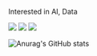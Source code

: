 Interested in AI, Data



<img src="https://img.shields.io/badge/Python-3776AB?style=flat-square&logo=Python&logoColor=white"/></a>
<img src="https://img.shields.io/badge/Tensorflow-FF6F00?style=flat-square&logo=Tensorflow&logoColor=white"/>
<img src="https://img.shields.io/badge/MySQL-4479A1?style=flat-square&logo=MySQLw&logoColor=white"/>

![Anurag's GitHub stats](https://github-readme-stats.vercel.app/api?username=woodywarhol9&show_icons=true&theme=dark)
